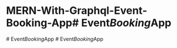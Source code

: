 # MERN-With-Graphql-Event-Booking-App#   E v e n t _ B o o k i n g _ A p p  
 #   E v e n t _ B o o k i n g _ A p p  
 #   E v e n t _ B o o k i n g _ A p p  
 
